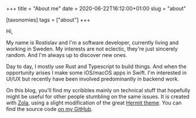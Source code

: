 +++
title = "About me"
date = 2020-06-22T16:12:00+01:00
slug = "about"

[taxonomies]
tags = ["about"]
+++

Hi,

My name is Rostislav and I'm a software developer, currently living and working in Sweden. My interests are not eclectic, they're just sincerely random. And I'm always up to discover new ones.

Day to day, I mostly use Rust and Typescript to build things. And when the opportunity arises I make some iOS/macOS apps in Swift. I'm interested in UI/UX but recently have been involved predominantly in backend work.

On this blog, you'll find my scribbles mainly on technical stuff that hopefully might be useful for other people stumbling on the same issues. It is created with [Zola](https://github.com/getzola/zola), using a slight modification of the great [Hermit theme](https://github.com/VersBinarii/hermit_zola). You can find the source code [on my GitHub](https://github.com/zbrox/site).